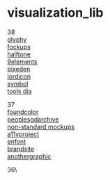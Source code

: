 # visualization_lib

38\
[glyphy](https://www.glyphy.io) \
[fockups](https://www.fockups.com) \
[halftone](https://halftone.xoihazard.com) \
[9elements](https://www.9elements.github.io) \
[pixeden](https://www.pixeden.com) \
[lordicon](https://www.lordicon.com) \
[symbol](https://www.symbol.wtf) \
[tools dia](https://www.tools.dia.tv)

37\
[foundcolor](https://www.foundcolor.co)\
[peoplesgdarchive](https://www.peoplesgdarchive.org)\
[non-standard mockups](https://www.products.ls.graphics/longscroll-mockups)\
[a11yproject](https://www.a11yproject.com)\
[enfont](https://www.enfont.javierarce.com)\
[brandsite](https://www.brandsite.design)\
[anothergraphic](https://www.anothergraphic)

36\
